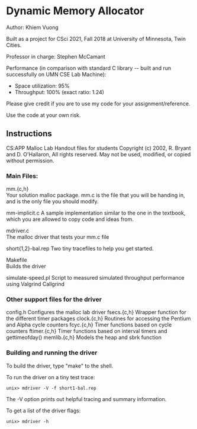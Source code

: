 # Dynamic Memory Allocator

Author: Khiem Vuong

Built as a project for CSci 2021, Fall 2018 at University of Minnesota, Twin Cities.

Professor in charge: Stephen McCamant

Performance (in comparison with standard C library -- built and run successfully on UMN CSE Lab Machine):
- Space utilization: 95%
- Throughput: 100% (exact ratio: 1.24)

Please give credit if you are to use my code for your assignment/reference. 

Use the code at your own risk.

## Instructions 

CS:APP Malloc Lab
Handout files for students
Copyright (c) 2002, R. Bryant and D. O'Hallaron, All rights reserved.
May not be used, modified, or copied without permission.

### Main Files:

mm.{c,h}	
	Your solution malloc package. mm.c is the file that you
	will be handing in, and is the only file you should modify.

mm-implicit.c
	A sample implementation similar to the one in the textbook,
        which you are allowed to copy code and ideas from.

mdriver.c	
	The malloc driver that tests your mm.c file

short{1,2}-bal.rep
	Two tiny tracefiles to help you get started. 

Makefile	
	Builds the driver

simulate-speed.pl
	Script to measured simulated throughput performance using
	Valgrind Callgrind


### Other support files for the driver

config.h	Configures the malloc lab driver
fsecs.{c,h}	Wrapper function for the different timer packages
clock.{c,h}	Routines for accessing the Pentium and Alpha cycle counters
fcyc.{c,h}	Timer functions based on cycle counters
ftimer.{c,h}	Timer functions based on interval timers and gettimeofday()
memlib.{c,h}	Models the heap and sbrk function

### Building and running the driver

To build the driver, type "make" to the shell.

To run the driver on a tiny test trace:

	unix> mdriver -V -f short1-bal.rep

The -V option prints out helpful tracing and summary information.

To get a list of the driver flags:

	unix> mdriver -h

